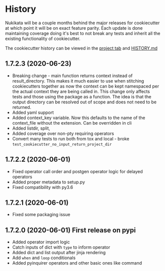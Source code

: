 # History

Nukikata will be a couple months behind the major releases for cookiecutter at which point it will be on exact feature parity. Each update is done maintaining coverage doing it's best to not break any tests and inherit all the existing functionality of cookiecutter.

The cookiecutter history can be viewed in the [project tab](https://github.com/cookiecutter/cookiecutter/projects) and [HISTORY.md](https://github.com/cookiecutter/cookiecutter/blob/master/HISTORY.md)


## 1.7.2.3 (2020-06-23)

- Breaking change - main function returns context instead of result_directory.  This makes it much easier to use when stitching cookiecutters together as now the context can be kept namespaced per the actual context they are being called in.  This change only affects tests and those using the package as a function. The idea is that the output directory can be resolved out of scope and does not need to be returned.
- Added yaml support
- Added context_key variable. Now this defaults to the name of the context_file without the extension.  Can be overridden in cli
- Added listdir, split,
- Added coverage over non-pty requiring operators
- Convert many tests to run both from tox and local - broke `test_cookiecutter_no_input_return_project_dir`

## 1.7.2.2 (2020-06-01)

- Fixed operator call order and postgen operator logic for delayed operators
- Added proper metadata to setup.py
- Fixed compatibility with py3.6

## 1.7.2.1 (2020-06-01)

- Fixed some packaging issue

## 1.7.2.0 (2020-06-01) First release on pypi

- Added operator import logic
- Catch inputs of dict with `type` to inform operator
- Added dict and list output after jinja rendering
- Add `when` and `loop` conditionals
- Added pyinquirer operators and other basic ones like command




